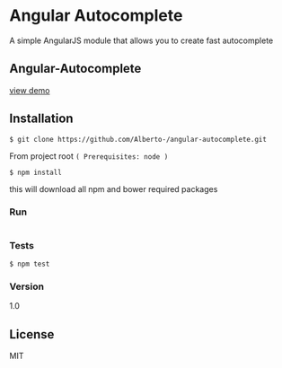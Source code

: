 # Angular Autocomplete

A simple AngularJS module that allows you to create fast autocomplete

## Angular-Autocomplete


[view demo]


## Installation

```
$ git clone https://github.com/Alberto-/angular-autocomplete.git
```

From project root `(
Prerequisites: node
)`


```
$ npm install
```
this will download all npm and bower required packages


### Run

```

```


### Tests
```
$ npm test
```

### Version
1.0 

## License

MIT 


[view demo]: <http://angularautocomplete-enta.rhcloud.com/app/>